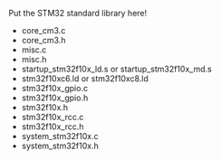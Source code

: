 Put the STM32 standard library here!

- core_cm3.c
- core_cm3.h
- misc.c
- misc.h
- startup_stm32f10x_ld.s  or  startup_stm32f10x_md.s
- stm32f10xc6.ld  or  stm32f10xc8.ld
- stm32f10x_gpio.c
- stm32f10x_gpio.h
- stm32f10x.h
- stm32f10x_rcc.c
- stm32f10x_rcc.h
- system_stm32f10x.c
- system_stm32f10x.h
